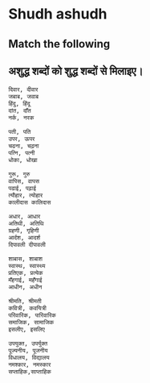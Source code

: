 
# Shudh ashudh

## Match the following 

## अशुद्ध शब्दों को शुद्ध शब्दों से मिलाइए। 

```
दिवार, दीवार
जबाब, जवाब
हिंदु, हिंदू
दांत, दाँत
नर्क, नरक
```

```
पती, पति
उपर, ऊपर
चढना, चढ़ना
पत्नि, पत्नी
धोका, धोखा
```

```
गुरू, गुरु
वापिस, वापस
पढाई, पढ़ाई
त्यौहार, त्योहार
कालीदास	कालिदास
```

```
अधार, आधार
अतिथी, अतिथि
ग्रहणी, गृहिणी
आर्दश, आदर्श
दिपावली	दीपावली
```

```
शाबास, शाबाश
स्वास्थ, स्वास्थ्य
प्रतिएक, प्रत्येक
मँहगाई, महँगाई
आधीन, अधीन
```

```
श्रीमति, श्रीमती
कवित्री, कवयित्री
परिवारिक, पारिवारिक
समाजिक, सामाजिक
इसलीए, इसलिए
```

```
उपयुक्त, उपर्युक्त
पूज्यनीय, पूजनीय
विधालय, विद्यालय
नमश्कार, नमस्कार
सप्ताहिक,साप्ताहिक
```
